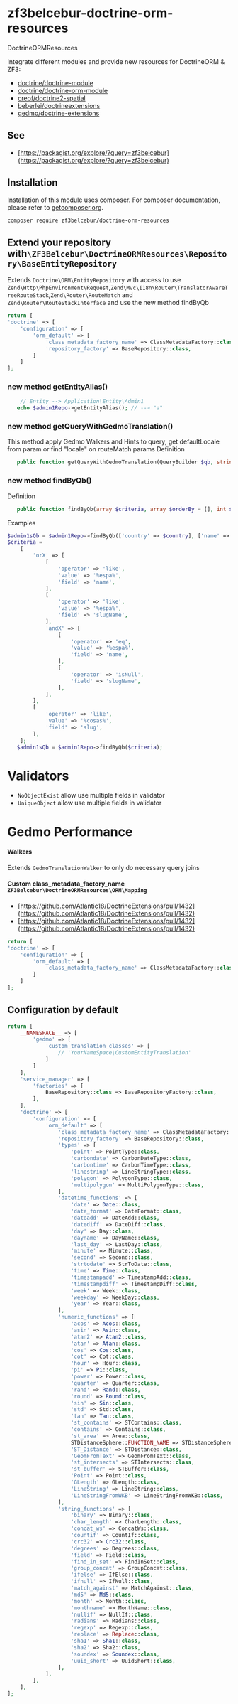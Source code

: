 # zf3belcebur-doctrine-orm-resources
DoctrineORMResources

Integrate different modules and provide new resources for DoctrineORM & ZF3:
- [doctrine/doctrine-module](https://packagist.org/packages/doctrine/doctrine-module)
- [doctrine/doctrine-orm-module](https://packagist.org/packages/doctrine/doctrine-orm-module)
- [creof/doctrine2-spatial](https://packagist.org/packages/creof/doctrine2-spatial)
- [beberlei/doctrineextensions](https://packagist.org/packages/beberlei/doctrineextensions)
- [gedmo/doctrine-extensions](https://packagist.org/packages/gedmo/doctrine-extensions)


## See
- [https://packagist.org/explore/?query=zf3belcebur](https://packagist.org/explore/?query=zf3belcebur)

## Installation

Installation of this module uses composer. For composer documentation, please refer to
[getcomposer.org](http://getcomposer.org/).

```sh
composer require zf3belcebur/doctrine-orm-resources
```

## Extend your repository with`\ZF3Belcebur\DoctrineORMResources\Repository\BaseEntityRepository`

Extends `Doctrine\ORM\EntityRepository` with access to use `Zend\Http\PhpEnvironment\Request`,`Zend\Mvc\I18n\Router\TranslatorAwareTreeRouteStack`,`Zend\Router\RouteMatch` and `Zend\Router\RouteStackInterface` and use the new method findByQb

```php
return [
'doctrine' => [
    'configuration' => [
        'orm_default' => [
            'class_metadata_factory_name' => ClassMetadataFactory::class,
            'repository_factory' => BaseRepository::class,
        ]
    ]
];
```


### new method getEntityAlias()
```php
    // Entity --> Application\Entity\Admin1
   echo $admin1Repo->getEntityAlias(); // --> "a" 
```

### new method getQueryWithGedmoTranslation()

This method apply Gedmo Walkers and Hints to query, get defaultLocale from param or find "locale" on routeMatch params
Definition
```php
   public function getQueryWithGedmoTranslation(QueryBuilder $qb, string $locale = null, string $defaultLocale = null): Query
```

### new method findByQb()

Definition
```php
   public function findByQb(array $criteria, array $orderBy = [], int $limit = null, int $offset = null, string $alias = null): QueryBuilder;
```

Examples
```php
$admin1sQb = $admin1Repo->findByQb(['country' => $country], ['name' => 'ASC']);
$criteria =
    [
        'orX' => [
            [
                'operator' => 'like',
                'value' => '%espa%',
                'field' => 'name',
            ],
            [
                'operator' => 'like',
                'value' => '%espa%',
                'field' => 'slugName',
            ],
            'andX' => [
                [
                    'operator' => 'eq',
                    'value' => '%espa%',
                    'field' => 'name',
                ],
                [
                    'operator' => 'isNull',
                    'field' => 'slugName',
                ],
            ],
        ],
        [
            'operator' => 'like',
            'value' => '%cosas%',
            'field' => 'slug',
        ],
    ];
   $admin1sQb = $admin1Repo->findByQb($criteria);
```



# Validators

- `NoObjectExist` allow use multiple fields in validator
- `UniqueObject` allow use multiple fields in validator


# Gedmo Performance

#### Walkers
Extends `GedmoTranslationWalker` to only do necessary query joins 

#### Custom class_metadata_factory_name `ZF3Belcebur\DoctrineORMResources\ORM\Mapping`
- [https://github.com/Atlantic18/DoctrineExtensions/pull/1432](https://github.com/Atlantic18/DoctrineExtensions/pull/1432) 
- [https://github.com/Atlantic18/DoctrineExtensions/pull/1432](https://github.com/Atlantic18/DoctrineExtensions/pull/1432) 

```php
return [
'doctrine' => [
    'configuration' => [
        'orm_default' => [
            'class_metadata_factory_name' => ClassMetadataFactory::class,
        ]
    ]
];
```

## Configuration by default

```php
return [
    __NAMESPACE__ => [
        'gedmo' => [
            'custom_translation_classes' => [
                // 'YourNameSpace\CustomEntityTranslation'
            ]
        ]
    ],
    'service_manager' => [
        'factories' => [
            BaseRepository::class => BaseRepositoryFactory::class,
        ],
    ],
    'doctrine' => [
        'configuration' => [
            'orm_default' => [
                'class_metadata_factory_name' => ClassMetadataFactory::class,
                'repository_factory' => BaseRepository::class,
                'types' => [
                    'point' => PointType::class,
                    'carbondate' => CarbonDateType::class,
                    'carbontime' => CarbonTimeType::class,
                    'linestring' => LineStringType::class,
                    'polygon' => PolygonType::class,
                    'multipolygon' => MultiPolygonType::class,
                ],
                'datetime_functions' => [
                    'date' => Date::class,
                    'date_format' => DateFormat::class,
                    'dateadd' => DateAdd::class,
                    'datediff' => DateDiff::class,
                    'day' => Day::class,
                    'dayname' => DayName::class,
                    'last_day' => LastDay::class,
                    'minute' => Minute::class,
                    'second' => Second::class,
                    'strtodate' => StrToDate::class,
                    'time' => Time::class,
                    'timestampadd' => TimestampAdd::class,
                    'timestampdiff' => TimestampDiff::class,
                    'week' => Week::class,
                    'weekday' => WeekDay::class,
                    'year' => Year::class,
                ],
                'numeric_functions' => [
                    'acos' => Acos::class,
                    'asin' => Asin::class,
                    'atan2' => Atan2::class,
                    'atan' => Atan::class,
                    'cos' => Cos::class,
                    'cot' => Cot::class,
                    'hour' => Hour::class,
                    'pi' => Pi::class,
                    'power' => Power::class,
                    'quarter' => Quarter::class,
                    'rand' => Rand::class,
                    'round' => Round::class,
                    'sin' => Sin::class,
                    'std' => Std::class,
                    'tan' => Tan::class,
                    'st_contains' => STContains::class,
                    'contains' => Contains::class,
                    'st_area' => Area::class,
                    STDistanceSphere::FUNCTION_NAME => STDistanceSphere::class,
                    'ST_Distance' => STDistance::class,
                    'GeomFromText' => GeomFromText::class,
                    'st_intersects' => STIntersects::class,
                    'st_buffer' => STBuffer::class,
                    'Point' => Point::class,
                    'GLength' => GLength::class,
                    'LineString' => LineString::class,
                    'LineStringFromWKB' => LineStringFromWKB::class,
                ],
                'string_functions' => [
                    'binary' => Binary::class,
                    'char_length' => CharLength::class,
                    'concat_ws' => ConcatWs::class,
                    'countif' => CountIf::class,
                    'crc32' => Crc32::class,
                    'degrees' => Degrees::class,
                    'field' => Field::class,
                    'find_in_set' => FindInSet::class,
                    'group_concat' => GroupConcat::class,
                    'ifelse' => IfElse::class,
                    'ifnull' => IfNull::class,
                    'match_against' => MatchAgainst::class,
                    'md5' => Md5::class,
                    'month' => Month::class,
                    'monthname' => MonthName::class,
                    'nullif' => NullIf::class,
                    'radians' => Radians::class,
                    'regexp' => Regexp::class,
                    'replace' => Replace::class,
                    'sha1' => Sha1::class,
                    'sha2' => Sha2::class,
                    'soundex' => Soundex::class,
                    'uuid_short' => UuidShort::class,
                ],
            ],
        ],
    ],
];
    
```
